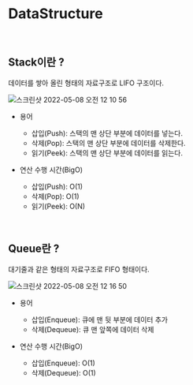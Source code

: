 # DataStructure

</br>

## Stack이란 ?

데이터를 쌓아 올린 형태의 자료구조로 LIFO 구조이다.

![스크린샷 2022-05-08 오전 12 10 56](https://user-images.githubusercontent.com/60414900/167260286-794221e3-a02f-474e-adbc-2b1df9caf4bd.png)

- 용어
  - 삽입(Push): 스택의 맨 상단 부분에 데이터를 넣는다. 
  - 삭제(Pop): 스택의 맨 상단 부분에 데이터를 삭제한다.
  - 읽기(Peek): 스택의 맨 상단 부분에 데이터를 읽는다.

- 연산 수행 시간(BigO)
  - 삽입(Push): O(1)
  - 삭제(Pop): O(1)
  - 읽기(Peek): O(N)

</br>

## Queue란 ?

대기줄과 같은 형태의 자료구조로 FIFO 형태이다.

![스크린샷 2022-05-08 오전 12 16 50](https://user-images.githubusercontent.com/60414900/167260523-1216e4bc-e6f0-40b3-910f-0857bd9bd43f.png)


- 용어
  - 삽입(Enqueue): 큐에 맨 뒷 부분에 데이터 추가
  - 삭제(Dequeue): 큐 맨 앞쪽에 데이터 삭제

- 연산 수행 시간(BigO)
  - 삽입(Enqueue): O(1)
  - 삭제(Dequeue): O(1)



